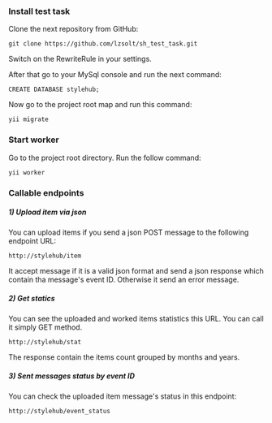 ### Install test task

Clone the next repository from GitHub:
```
git clone https://github.com/lzsolt/sh_test_task.git
```
Switch on the RewriteRule in your settings.

After that go to your MySql console and run the next command:
```
CREATE DATABASE stylehub;
```
Now go to the project root map and run this command:
```
yii migrate
```

### Start worker
Go to the project root directory. Run the follow command:
```
yii worker
```

### Callable endpoints

##### 1) Upload item via json
You can upload items if you send a json POST message to the following endpoint URL:
```
http://stylehub/item
```
It accept message if it is a valid json format and send a json response which contain tha message's event ID. Otherwise it send an error message.

##### 2) Get statics
You can see the uploaded and worked items statistics this URL. You can call it simply GET method.
```
http://stylehub/stat
```
The response contain the items count grouped by months and years.

##### 3) Sent messages status by event ID
You can check the uploaded item message's status in this endpoint:
```
http://stylehub/event_status
```